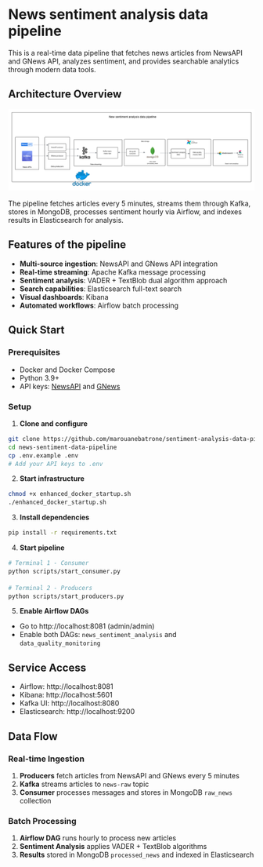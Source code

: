 # News sentiment analysis data pipeline

This is a real-time data pipeline that fetches news articles from NewsAPI and GNews API, analyzes sentiment, and provides searchable analytics through modern data tools.

## Architecture Overview

![Project architecture](project_arch.png)


The pipeline fetches articles every 5 minutes, streams them through Kafka, stores in MongoDB, processes sentiment hourly via Airflow, and indexes results in Elasticsearch for analysis.

## Features of the pipeline

- **Multi-source ingestion**: NewsAPI and GNews API integration
- **Real-time streaming**: Apache Kafka message processing
- **Sentiment analysis**: VADER + TextBlob dual algorithm approach
- **Search capabilities**: Elasticsearch full-text search
- **Visual dashboards**: Kibana 
- **Automated workflows**: Airflow batch processing  

## Quick Start

### Prerequisites
- Docker and Docker Compose
- Python 3.9+
- API keys: [NewsAPI](https://newsapi.org/) and [GNews](https://gnews.io/)

### Setup

1. **Clone and configure**
```bash
git clone https://github.com/marouanebatrone/sentiment-analysis-data-pipeline
cd news-sentiment-data-pipeline
cp .env.example .env
# Add your API keys to .env
```

2. **Start infrastructure**
```bash
chmod +x enhanced_docker_startup.sh
./enhanced_docker_startup.sh
```

3. **Install dependencies**
```bash
pip install -r requirements.txt
```

4. **Start pipeline**
```bash
# Terminal 1 - Consumer
python scripts/start_consumer.py

# Terminal 2 - Producers
python scripts/start_producers.py
```

5. **Enable Airflow DAGs**
- Go to http://localhost:8081 (admin/admin)
- Enable both DAGs: `news_sentiment_analysis` and `data_quality_monitoring`

## Service Access

- Airflow: http://localhost:8081  
- Kibana: http://localhost:5601
- Kafka UI: http://localhost:8080
- Elasticsearch: http://localhost:9200

## Data Flow

### Real-time Ingestion
1. **Producers** fetch articles from NewsAPI and GNews every 5 minutes
2. **Kafka** streams articles to `news-raw` topic
3. **Consumer** processes messages and stores in MongoDB `raw_news` collection

### Batch Processing
1. **Airflow DAG** runs hourly to process new articles
2. **Sentiment Analysis** applies VADER + TextBlob algorithms
3. **Results** stored in MongoDB `processed_news` and indexed in Elasticsearch